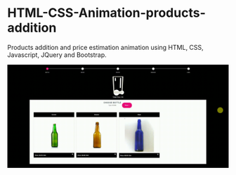 # HTML-CSS-Animation-products-addition

Products addition and price estimation animation using HTML, CSS, Javascript, JQuery and Bootstrap.


<img src="https://github.com/AtaUllahB/HTML-CSS-Animation-products-addition/blob/38d3a72b638b99cfe575cea4bd08e4b7d7614559/beer%20gif.gif?raw=true">
